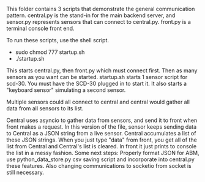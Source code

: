This folder contains 3 scripts that demonstrate the general communication pattern.
central.py is the stand-in for the main backend server, and sensor.py represents
 sensors that can connect to central.py. front.py is a terminal console front end.

To run these scripts, use the shell script. 

- sudo chmod 777 startup.sh
- ./startup.sh

This starts central.py, then front.py which must connect first. Then as many
sensors as you want can be started. startup.sh starts 1 sensor script for scd-30.
You must have the SCD-30 plugged in to start it. It also starts a "keyboard sensor"
simulating a second sensor.

Multiple sensors could all connect to central and central would gather all data
from all sensors to its list. 

Central uses asyncio to gather data from sensors, and send it to front when front
makes a request. In this version of the file, sensor keeps sending data to Central
as a JSON string from a live sensor. Central accumulates a list of these JSON strings.
When you just type "data" from front, you get all of the list from Central and
Central's list is cleared. In front it just prints to console the list in a messy
fashion. Some next steps: Properly format JSON for ABM, use python_data_store.py
csv saving script and incorporate into central.py these features. Also changing
communications to socketio from socket is still necessary.
